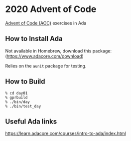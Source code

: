 # 2020 Advent of Code

[Advent of Code (AOC)](http://adventofcode.com/2020) exercises in Ada

## How to Install Ada
Not available in Homebrew, download this package: (https://www.adacore.com/download)

Relies on the `aunit` package for testing.

## How to Build
```
% cd day01
% gprbuild
% ./bin/day
% ./bin/test_day
```

## Useful Ada links
https://learn.adacore.com/courses/intro-to-ada/index.html

